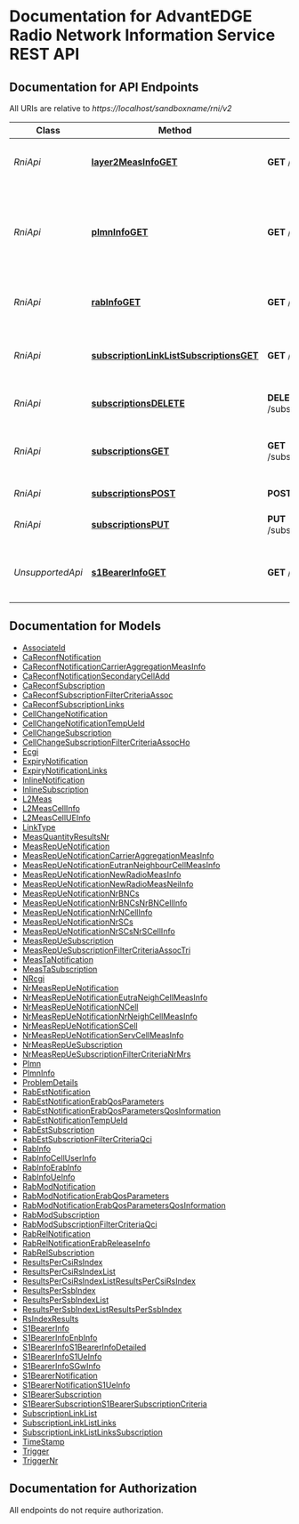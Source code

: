 # Documentation for AdvantEDGE Radio Network Information Service REST API

<a name="documentation-for-api-endpoints"></a>
## Documentation for API Endpoints

All URIs are relative to *https://localhost/sandboxname/rni/v2*

Class | Method | HTTP request | Description
------------ | ------------- | ------------- | -------------
*RniApi* | [**layer2MeasInfoGET**](Apis/RniApi.md#layer2measinfoget) | **GET** /queries/layer2_meas | Retrieve information on layer 2 measurements
*RniApi* | [**plmnInfoGET**](Apis/RniApi.md#plmninfoget) | **GET** /queries/plmn_info | Retrieve information on the underlying Mobile Network that the MEC application is associated to
*RniApi* | [**rabInfoGET**](Apis/RniApi.md#rabinfoget) | **GET** /queries/rab_info | Retrieve information on Radio Access Bearers
*RniApi* | [**subscriptionLinkListSubscriptionsGET**](Apis/RniApi.md#subscriptionlinklistsubscriptionsget) | **GET** /subscriptions | Retrieve information on subscriptions for notifications
*RniApi* | [**subscriptionsDELETE**](Apis/RniApi.md#subscriptionsdelete) | **DELETE** /subscriptions/{subscriptionId} | Cancel an existing subscription
*RniApi* | [**subscriptionsGET**](Apis/RniApi.md#subscriptionsget) | **GET** /subscriptions/{subscriptionId} | Retrieve information on current specific subscription
*RniApi* | [**subscriptionsPOST**](Apis/RniApi.md#subscriptionspost) | **POST** /subscriptions | Create a new subscription
*RniApi* | [**subscriptionsPUT**](Apis/RniApi.md#subscriptionsput) | **PUT** /subscriptions/{subscriptionId} | Modify an existing subscription
*UnsupportedApi* | [**s1BearerInfoGET**](Apis/UnsupportedApi.md#s1bearerinfoget) | **GET** /queries/s1_bearer_info | Retrieve S1-U bearer information related to specific UE(s)


<a name="documentation-for-models"></a>
## Documentation for Models

 - [AssociateId](./Models/AssociateId.md)
 - [CaReconfNotification](./Models/CaReconfNotification.md)
 - [CaReconfNotificationCarrierAggregationMeasInfo](./Models/CaReconfNotificationCarrierAggregationMeasInfo.md)
 - [CaReconfNotificationSecondaryCellAdd](./Models/CaReconfNotificationSecondaryCellAdd.md)
 - [CaReconfSubscription](./Models/CaReconfSubscription.md)
 - [CaReconfSubscriptionFilterCriteriaAssoc](./Models/CaReconfSubscriptionFilterCriteriaAssoc.md)
 - [CaReconfSubscriptionLinks](./Models/CaReconfSubscriptionLinks.md)
 - [CellChangeNotification](./Models/CellChangeNotification.md)
 - [CellChangeNotificationTempUeId](./Models/CellChangeNotificationTempUeId.md)
 - [CellChangeSubscription](./Models/CellChangeSubscription.md)
 - [CellChangeSubscriptionFilterCriteriaAssocHo](./Models/CellChangeSubscriptionFilterCriteriaAssocHo.md)
 - [Ecgi](./Models/Ecgi.md)
 - [ExpiryNotification](./Models/ExpiryNotification.md)
 - [ExpiryNotificationLinks](./Models/ExpiryNotificationLinks.md)
 - [InlineNotification](./Models/InlineNotification.md)
 - [InlineSubscription](./Models/InlineSubscription.md)
 - [L2Meas](./Models/L2Meas.md)
 - [L2MeasCellInfo](./Models/L2MeasCellInfo.md)
 - [L2MeasCellUEInfo](./Models/L2MeasCellUEInfo.md)
 - [LinkType](./Models/LinkType.md)
 - [MeasQuantityResultsNr](./Models/MeasQuantityResultsNr.md)
 - [MeasRepUeNotification](./Models/MeasRepUeNotification.md)
 - [MeasRepUeNotificationCarrierAggregationMeasInfo](./Models/MeasRepUeNotificationCarrierAggregationMeasInfo.md)
 - [MeasRepUeNotificationEutranNeighbourCellMeasInfo](./Models/MeasRepUeNotificationEutranNeighbourCellMeasInfo.md)
 - [MeasRepUeNotificationNewRadioMeasInfo](./Models/MeasRepUeNotificationNewRadioMeasInfo.md)
 - [MeasRepUeNotificationNewRadioMeasNeiInfo](./Models/MeasRepUeNotificationNewRadioMeasNeiInfo.md)
 - [MeasRepUeNotificationNrBNCs](./Models/MeasRepUeNotificationNrBNCs.md)
 - [MeasRepUeNotificationNrBNCsNrBNCellInfo](./Models/MeasRepUeNotificationNrBNCsNrBNCellInfo.md)
 - [MeasRepUeNotificationNrNCellInfo](./Models/MeasRepUeNotificationNrNCellInfo.md)
 - [MeasRepUeNotificationNrSCs](./Models/MeasRepUeNotificationNrSCs.md)
 - [MeasRepUeNotificationNrSCsNrSCellInfo](./Models/MeasRepUeNotificationNrSCsNrSCellInfo.md)
 - [MeasRepUeSubscription](./Models/MeasRepUeSubscription.md)
 - [MeasRepUeSubscriptionFilterCriteriaAssocTri](./Models/MeasRepUeSubscriptionFilterCriteriaAssocTri.md)
 - [MeasTaNotification](./Models/MeasTaNotification.md)
 - [MeasTaSubscription](./Models/MeasTaSubscription.md)
 - [NRcgi](./Models/NRcgi.md)
 - [NrMeasRepUeNotification](./Models/NrMeasRepUeNotification.md)
 - [NrMeasRepUeNotificationEutraNeighCellMeasInfo](./Models/NrMeasRepUeNotificationEutraNeighCellMeasInfo.md)
 - [NrMeasRepUeNotificationNCell](./Models/NrMeasRepUeNotificationNCell.md)
 - [NrMeasRepUeNotificationNrNeighCellMeasInfo](./Models/NrMeasRepUeNotificationNrNeighCellMeasInfo.md)
 - [NrMeasRepUeNotificationSCell](./Models/NrMeasRepUeNotificationSCell.md)
 - [NrMeasRepUeNotificationServCellMeasInfo](./Models/NrMeasRepUeNotificationServCellMeasInfo.md)
 - [NrMeasRepUeSubscription](./Models/NrMeasRepUeSubscription.md)
 - [NrMeasRepUeSubscriptionFilterCriteriaNrMrs](./Models/NrMeasRepUeSubscriptionFilterCriteriaNrMrs.md)
 - [Plmn](./Models/Plmn.md)
 - [PlmnInfo](./Models/PlmnInfo.md)
 - [ProblemDetails](./Models/ProblemDetails.md)
 - [RabEstNotification](./Models/RabEstNotification.md)
 - [RabEstNotificationErabQosParameters](./Models/RabEstNotificationErabQosParameters.md)
 - [RabEstNotificationErabQosParametersQosInformation](./Models/RabEstNotificationErabQosParametersQosInformation.md)
 - [RabEstNotificationTempUeId](./Models/RabEstNotificationTempUeId.md)
 - [RabEstSubscription](./Models/RabEstSubscription.md)
 - [RabEstSubscriptionFilterCriteriaQci](./Models/RabEstSubscriptionFilterCriteriaQci.md)
 - [RabInfo](./Models/RabInfo.md)
 - [RabInfoCellUserInfo](./Models/RabInfoCellUserInfo.md)
 - [RabInfoErabInfo](./Models/RabInfoErabInfo.md)
 - [RabInfoUeInfo](./Models/RabInfoUeInfo.md)
 - [RabModNotification](./Models/RabModNotification.md)
 - [RabModNotificationErabQosParameters](./Models/RabModNotificationErabQosParameters.md)
 - [RabModNotificationErabQosParametersQosInformation](./Models/RabModNotificationErabQosParametersQosInformation.md)
 - [RabModSubscription](./Models/RabModSubscription.md)
 - [RabModSubscriptionFilterCriteriaQci](./Models/RabModSubscriptionFilterCriteriaQci.md)
 - [RabRelNotification](./Models/RabRelNotification.md)
 - [RabRelNotificationErabReleaseInfo](./Models/RabRelNotificationErabReleaseInfo.md)
 - [RabRelSubscription](./Models/RabRelSubscription.md)
 - [ResultsPerCsiRsIndex](./Models/ResultsPerCsiRsIndex.md)
 - [ResultsPerCsiRsIndexList](./Models/ResultsPerCsiRsIndexList.md)
 - [ResultsPerCsiRsIndexListResultsPerCsiRsIndex](./Models/ResultsPerCsiRsIndexListResultsPerCsiRsIndex.md)
 - [ResultsPerSsbIndex](./Models/ResultsPerSsbIndex.md)
 - [ResultsPerSsbIndexList](./Models/ResultsPerSsbIndexList.md)
 - [ResultsPerSsbIndexListResultsPerSsbIndex](./Models/ResultsPerSsbIndexListResultsPerSsbIndex.md)
 - [RsIndexResults](./Models/RsIndexResults.md)
 - [S1BearerInfo](./Models/S1BearerInfo.md)
 - [S1BearerInfoEnbInfo](./Models/S1BearerInfoEnbInfo.md)
 - [S1BearerInfoS1BearerInfoDetailed](./Models/S1BearerInfoS1BearerInfoDetailed.md)
 - [S1BearerInfoS1UeInfo](./Models/S1BearerInfoS1UeInfo.md)
 - [S1BearerInfoSGwInfo](./Models/S1BearerInfoSGwInfo.md)
 - [S1BearerNotification](./Models/S1BearerNotification.md)
 - [S1BearerNotificationS1UeInfo](./Models/S1BearerNotificationS1UeInfo.md)
 - [S1BearerSubscription](./Models/S1BearerSubscription.md)
 - [S1BearerSubscriptionS1BearerSubscriptionCriteria](./Models/S1BearerSubscriptionS1BearerSubscriptionCriteria.md)
 - [SubscriptionLinkList](./Models/SubscriptionLinkList.md)
 - [SubscriptionLinkListLinks](./Models/SubscriptionLinkListLinks.md)
 - [SubscriptionLinkListLinksSubscription](./Models/SubscriptionLinkListLinksSubscription.md)
 - [TimeStamp](./Models/TimeStamp.md)
 - [Trigger](./Models/Trigger.md)
 - [TriggerNr](./Models/TriggerNr.md)


<a name="documentation-for-authorization"></a>
## Documentation for Authorization

All endpoints do not require authorization.

